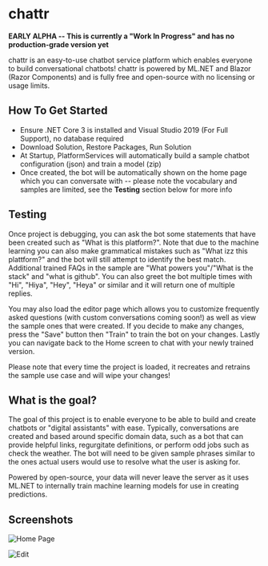 # chattr

**EARLY ALPHA -- This is currently a "Work In Progress" and has no production-grade version yet**

chattr is an easy-to-use chatbot service platform which enables everyone to build conversational chatbots! chattr is powered by ML.NET and Blazor (Razor Components) and is fully free and open-source with no licensing or usage limits. 

## How To Get Started

- Ensure .NET Core 3 is installed and Visual Studio 2019 (For Full Support), no database required
- Download Solution, Restore Packages, Run Solution
- At Startup, PlatformServices will automatically build a sample chatbot configuration (json) and train a model (zip)
- Once created, the bot will be automatically shown on the home page which you can conversate with -- please note the vocabulary and samples are limited, see the **Testing** section below for more info

## Testing
Once project is debugging, you can ask the bot some statements that have been created such as "What is this platform?".  Note that due to the machine learning you can also make grammatical mistakes such as "What izz this plattform?" and the bot will still attempt to identify the best match. Additional trained FAQs in the sample are "What powers you"/"What is the stack" and "what is github". You can also greet the bot multiple times with "Hi", "Hiya", "Hey", "Heya" or similar and it will return one of multiple replies.

You may also load the editor page which allows you to customize frequently asked questions (with custom conversations coming soon!) as well as view the sample ones that were created.  If you decide to make any changes, press the "Save" button then "Train" to train the bot on your changes.  Lastly you can navigate back to the Home screen to chat with your newly trained version.

Please note that every time the project is loaded, it recreates and retrains the sample use case and will wipe your changes!

## What is the goal?
The goal of this project is to enable everyone to be able to build and create chatbots or "digital assistants" with ease. Typically, conversations are created and based around specific domain data, such as a bot that can provide helpful links, regurgitate definitions, or perform odd jobs such as check the weather.  The bot will need to be given sample phrases similar to the ones actual users would use to resolve what the user is asking for.

Powered by open-source, your data will never leave the server as it uses ML.NET to internally train machine learning models for use in creating predictions.

## Screenshots

![Home Page](https://i.imgur.com/mrx10ax.png)

![Edit](https://i.imgur.com/f8p7uRh.png)
